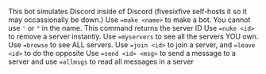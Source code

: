 This bot simulates Discord inside of Discord
(fivesixfive self-hosts it so it may occassionally be down.)
Use `=make <name>` to make a bot. You cannot use `'` or `"` in the name.
	This command returns the server ID
Use `=nuke <id>` to remove a server instantly.
Use `=myservers` to see all the servers YOU own.
Use `=browse` to see ALL servers.
Use `=join <id>` to join a server, and `=leave <id>` to do the opposite
Use `=send <id> <msg>` to send a message to a server
and use `=allmsgs` to read all messages in a server